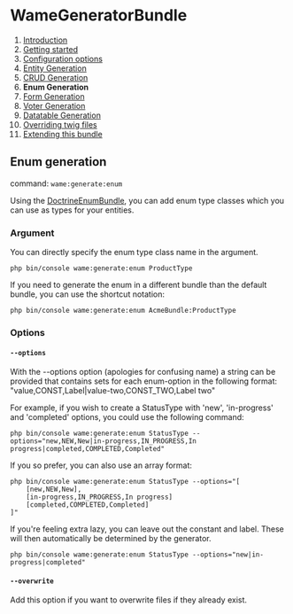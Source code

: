 WameGeneratorBundle
=====================

1.  [Introduction](1_introduction.md)
2.  [Getting started](2_getting_started.md)
3.  [Configuration options](3_configuration.md)
4.  [Entity Generation](4_entity_generation.md)
5.  [CRUD Generation](5_crud_generation.md)
6.  **Enum Generation**
7.  [Form Generation](7_form_generation.md)
8.  [Voter Generation](8_voter_generation.md)
9.  [Datatable Generation](9_datatable_generation.md)
10. [Overriding twig files](10_overriding_twig.md)
11. [Extending this bundle](11_extending_bundle.md)


## Enum generation

command: `wame:generate:enum` 

Using the [DoctrineEnumBundle](https://github.com/fre5h/DoctrineEnumBundle), you
can add enum type classes which you can use as types for your entities. 

### Argument

You can directly specify the enum type class name in the argument. 

    php bin/console wame:generate:enum ProductType
    
If you need to generate the enum in a different bundle than the default
bundle, you can use the shortcut notation:

    php bin/console wame:generate:enum AcmeBundle:ProductType

### Options

#### `--options`  

With the --options option (apologies for confusing name) 
a string can be provided that contains sets for each enum-option
in the following format:  
"value,CONST,Label|value-two,CONST_TWO,Label two"

For example, if you wish to create a StatusType with 'new', 'in-progress' and
'completed' options, you could use the following command:  

    php bin/console wame:generate:enum StatusType --options="new,NEW,New|in-progress,IN_PROGRESS,In progress|completed,COMPLETED,Completed"

If you so prefer, you can also use an array format:

    php bin/console wame:generate:enum StatusType --options="[
        [new,NEW,New],
        [in-progress,IN_PROGRESS,In progress]
        [completed,COMPLETED,Completed]
    ]"

If you're feeling extra lazy, you can leave out the constant and label. These 
will then automatically be determined by the generator.

    php bin/console wame:generate:enum StatusType --options="new|in-progress|completed"


#### `--overwrite`  
Add this option if you want to overwrite files if they already exist.